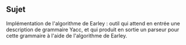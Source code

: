 ## Sujet

Implémentation de l'algorithme de Earley : 
outil qui attend en entrée une description de grammaire Yacc, et qui produit en sortie un parseur pour cette grammaire à l'aide de l'algorithme de Earley.

